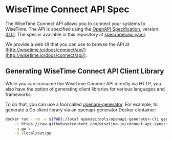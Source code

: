 # WiseTime Connect API Spec

The WiseTime Connect API allows you to connect your systems to WiseTime. The API is specified using the [OpenAPI Specification](https://github.com/OAI/OpenAPI-Specification), version [3.0.1](https://github.com/OAI/OpenAPI-Specification/blob/master/versions/3.0.1.md). The spec is available in this repository at [spec/openapi.yaml](spec/openapi.yaml).

We provide a web UI that you can use to browse the API at [http://wisetime.io/docs/connect/api/](http://wisetime.io/docs/connect/api/).

## Generating WiseTime Connect API Client Library

While you can consume the WiseTime Connect API directly via HTTP, you also have the option of generating client libraries for various languages and frameworks.

To do that, you can use a tool called [openapi-generator](https://github.com/OpenAPITools/openapi-generator). For example, to generate a Go client library via an openapi-generator Docker container:

```sh
docker run --rm -v ${PWD}:/local openapitools/openapi-generator-cli generate \
    -i https://raw.githubusercontent.com/wisetime-io/connect-api-spec/master/spec/openapi.yaml \
    -g go \
    -o /local/out/go
```